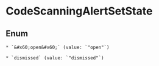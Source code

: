 
# CodeScanningAlertSetState

## Enum


    * `&#x60;open&#x60;` (value: `"open"`)

    * `dismissed` (value: `"dismissed"`)



